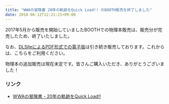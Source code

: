 ```yaml
---
title: "WWAの冒険書 20年の軌跡をQuick Load!! のBOOTH販売を終了しました"
date: 2018-06-12T12:21:21+09:00
---
```


2017年5月から販売を開始していましたBOOTHでの物理本販売は、販売分が完売したため、終了いたしました。

なお、[DLSiteによるPDF形式での電子版](http://www.dlsite.com/home/work/=/product_id/RJ199732.html)は引き続き販売しております。これからは、こちらをご利用ください。

物理本の追加販売は現在未定です。皆さんご購入いただき、ありがとうございました！

### リンク
- [WWAの冒険書 - 20年の軌跡をQuick Load!!](/works/wwabook_20th/)